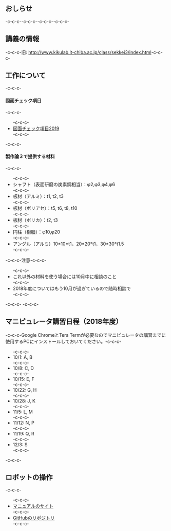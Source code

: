 <h2>おしらせ</h2>-c-c-c--c-c-c--c-c-c--c-c-c-<h2>講義の情報</h2>-c-c-c-旧: <a href="http://www.kikulab.it-chiba.ac.jp/class/sekkei3/index.html">http://www.kikulab.it-chiba.ac.jp/class/sekkei3/index.html</a>-c-c-c-<h2>工作について</h2>-c-c-c-<h4>図面チェック項目</h4>-c-c-c-<ul>-c-c-c- 	<li><a href="https://lab.ueda.tech/wp-content/uploads/2018/12/図面チェック項目2019.pdf">図面チェック項目2019</a></li>-c-c-c-</ul>-c-c-c-<h4>製作論３で提供する材料</h4>-c-c-c-<ul>-c-c-c- 	<li>シャフト（表面研磨の炭素鋼相当）：φ2,φ3,φ4,φ6</li>-c-c-c- 	<li>板材（アルミ）：t1, t2, t3</li>-c-c-c- 	<li>板材（ポリアセ）：t5, t6, t8, t10</li>-c-c-c- 	<li>板材（ポリカ）：t2, t3</li>-c-c-c- 	<li>円柱（樹脂）：φ10,φ20</li>-c-c-c- 	<li>アングル（アルミ）10*10*t1，20*20*t1，30<wbr />*30*t1.5</li>-c-c-c-</ul>-c-c-c-注意-c-c-c-<ul>-c-c-c- 	<li>これ以外の材料を使う場合には10月中に相談のこと</li>-c-c-c- 	<li>2018年度についてはもう10月が過ぎているので随時相談で</li>-c-c-c-</ul>-c-c-c-&nbsp;-c-c-c-<h2>マニピュレータ講習日程（2018年度）</h2>-c-c-c-Google ChromeとTera Termが必要なのでマニピュレータの講習までに使用するPCにインストールしておいてください。-c-c-c-<ul>-c-c-c- 	<li>10/1: A, B</li>-c-c-c- 	<li>10/8: C, D</li>-c-c-c- 	<li>10/15: E, F</li>-c-c-c- 	<li>10/22: G, H</li>-c-c-c- 	<li>10/28: J, K</li>-c-c-c- 	<li>11/5: L, M</li>-c-c-c- 	<li>11/12: N, P</li>-c-c-c- 	<li>11/19: Q, R</li>-c-c-c- 	<li>12/3: S</li>-c-c-c-</ul>-c-c-c-<h2>ロボットの操作</h2>-c-c-c-<ul>-c-c-c- 	<li><a href="https://ryuichiueda.github.io/RobotDesign3/index.html">マニュアルのサイト</a></li>-c-c-c- 	<li><a href="https://github.com/ryuichiueda/RobotDesign3">GitHubのリポジトリ</a></li>-c-c-c-</ul>
